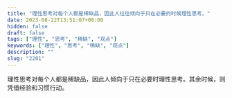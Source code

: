 ```yaml
---
title: "理性思考对每个人都是稀缺品，因此人往往倾向于只在必要的时候理性思考。"
date: 2023-08-22T13:51:07+08:00
hidden: false
draft: false
tags: ["理性", "思考", "稀缺", "观点"]
keywords: ["理性", "思考", "稀缺", "观点"]
description: ""
slug: "2201"
---
```


理性思考对每个人都是稀缺品，因此人倾向于只在必要时理性思考。其余时候，则凭借经验和习惯行动。